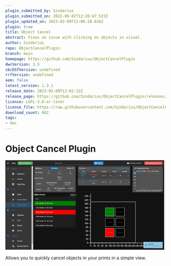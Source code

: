 ```yaml
---
plugin_submitted_by: Sindarius
plugin_submitted_on: 2022-09-02T12:28:47.523Z
plugin_updated_on: 2023-03-09T12:06:28.836Z
plugin: true
title: Object Cancel
abstract: Fixes an issue with clicking on objects in visual.
author: Sindarius
repo: ObjectCancelPlugin
branch: main
homepage: https://github.com/Sindarius/ObjectCancelPlugin
dwcVersion: 3.5
sbcDSfVersion: undefined
rrfVersion: undefined
oem: false
latest_version: 1.3.1
release_date: 2023-03-09T12:02:12Z
release_page: https://github.com/Sindarius/ObjectCancelPlugin/releases/tag/1.3.1
license: LGPL-3.0-or-later
license_file: https://raw.githubusercontent.com/Sindarius/ObjectCancelPlugin/main/LICENSE
download_count: 602
tags:
- dwc
---
```


# Object Cancel Plugin
 
![Image](https://raw.githubusercontent.com/Sindarius/ObjectCancelPlugin/Media/ObjectCancel.png?raw=true)

Allows you to quickly cancel objects in your prints in a simple view.
